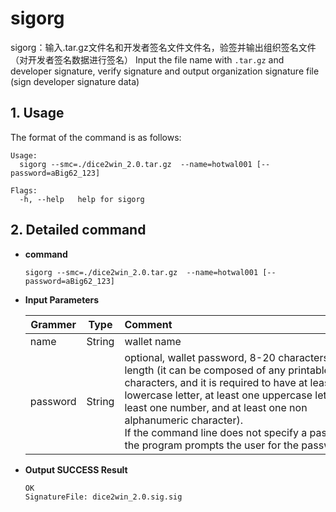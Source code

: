 # sigorg

sigorg：输入.tar.gz文件名和开发者签名文件文件名，验签并输出组织签名文件（对开发者签名数据进行签名）
Input the file name with `.tar.gz` and developer signature, verify signature and output organization signature file (sign developer signature data)

## 1. Usage

The format of the command is as follows:

```
Usage:
  sigorg --smc=./dice2win_2.0.tar.gz  --name=hotwal001 [--password=aBig62_123]

Flags:
  -h, --help   help for sigorg
```

## 2. Detailed command

- **command**

  ```
  sigorg --smc=./dice2win_2.0.tar.gz  --name=hotwal001 [--password=aBig62_123]
  ```

- **Input Parameters**

  | **Grammer** | **Type** | **Comment**&nbsp;&nbsp;&nbsp;&nbsp;&nbsp;&nbsp;&nbsp;&nbsp;&nbsp;&nbsp;&nbsp;&nbsp;&nbsp;&nbsp;&nbsp;&nbsp;&nbsp;&nbsp;&nbsp;&nbsp;&nbsp;&nbsp;&nbsp;&nbsp;&nbsp;&nbsp;&nbsp;&nbsp;&nbsp;&nbsp;&nbsp;&nbsp;&nbsp;&nbsp;&nbsp;&nbsp;&nbsp;&nbsp;&nbsp;&nbsp;&nbsp;&nbsp;&nbsp;&nbsp;&nbsp;&nbsp;&nbsp;&nbsp;&nbsp;&nbsp;&nbsp;&nbsp;&nbsp;&nbsp;&nbsp;&nbsp;&nbsp;&nbsp;&nbsp;&nbsp;&nbsp;&nbsp;&nbsp;&nbsp;&nbsp;&nbsp;&nbsp;&nbsp;&nbsp;&nbsp;&nbsp;&nbsp;&nbsp;&nbsp; |
  | -------- | :------: | ------------------------------------------------------------ |
  | name     |  String  | wallet name                                               |
  | password |  String  | optional, wallet password, 8-20 characters in length (it can be composed of any printable ASCII characters, and it is required to have at least one lowercase letter, at least one uppercase letter, at least one number, and at least one non alphanumeric character). <br>If the command line does not specify a password, the program prompts the user for the password. |

- **Output SUCCESS Result**

  ```
  OK
  SignatureFile: dice2win_2.0.sig.sig
  ```
